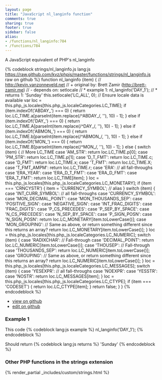 ```yaml
---
layout: page
title: "JavaScript nl_langinfo function"
comments: true
sharing: true
footer: true
sidebar: false
alias:
- /functions/nl_langinfo:784
- /functions/784
---
```

<!-- Generated by Rakefile:build -->
A JavaScript equivalent of PHP's nl_langinfo

{% codeblock strings/nl_langinfo.js lang:js https://raw.github.com/kvz/phpjs/master/functions/strings/nl_langinfo.js raw on github %}
function nl_langinfo (item) {
  // http://kevin.vanzonneveld.net
  // +   original by: Brett Zamir (http://brett-zamir.me)
  // -    depends on: setlocale
  // *     example 1: nl_langinfo('DAY_1');
  // *     returns 1: 'Sunday'
  this.setlocale('LC_ALL', 0); // Ensure locale data is available
  var loc = this.php_js.locales[this.php_js.localeCategories.LC_TIME];
  if (item.indexOf('ABDAY_') === 0) {
    return loc.LC_TIME.a[parseInt(item.replace(/^ABDAY_/, ''), 10) - 1];
  } else if (item.indexOf('DAY_') === 0) {
    return loc.LC_TIME.A[parseInt(item.replace(/^DAY_/, ''), 10) - 1];
  } else if (item.indexOf('ABMON_') === 0) {
    return loc.LC_TIME.b[parseInt(item.replace(/^ABMON_/, ''), 10) - 1];
  } else if (item.indexOf('MON_') === 0) {
    return loc.LC_TIME.B[parseInt(item.replace(/^MON_/, ''), 10) - 1];
  } else {
    switch (item) {
      // More LC_TIME
    case 'AM_STR':
      return loc.LC_TIME.p[0];
    case 'PM_STR':
      return loc.LC_TIME.p[1];
    case 'D_T_FMT':
      return loc.LC_TIME.c;
    case 'D_FMT':
      return loc.LC_TIME.x;
    case 'T_FMT':
      return loc.LC_TIME.X;
    case 'T_FMT_AMPM':
      return loc.LC_TIME.r;
    case 'ERA':
      // all fall-throughs
    case 'ERA_YEAR':
    case 'ERA_D_T_FMT':
    case 'ERA_D_FMT':
    case 'ERA_T_FMT':
      return loc.LC_TIME[item];
    }
    loc = this.php_js.locales[this.php_js.localeCategories.LC_MONETARY];
    if (item === 'CRNCYSTR') {
      item = 'CURRENCY_SYMBOL'; // alias
    }
    switch (item) {
    case 'INT_CURR_SYMBOL':
      // all fall-throughs
    case 'CURRENCY_SYMBOL':
    case 'MON_DECIMAL_POINT':
    case 'MON_THOUSANDS_SEP':
    case 'POSITIVE_SIGN':
    case 'NEGATIVE_SIGN':
    case 'INT_FRAC_DIGITS':
    case 'FRAC_DIGITS':
    case 'P_CS_PRECEDES':
    case 'P_SEP_BY_SPACE':
    case 'N_CS_PRECEDES':
    case 'N_SEP_BY_SPACE':
    case 'P_SIGN_POSN':
    case 'N_SIGN_POSN':
      return loc.LC_MONETARY[item.toLowerCase()];
    case 'MON_GROUPING':
      // Same as above, or return something different since this returns an array?
      return loc.LC_MONETARY[item.toLowerCase()];
    }
    loc = this.php_js.locales[this.php_js.localeCategories.LC_NUMERIC];
    switch (item) {
    case 'RADIXCHAR':
      // Fall-through
    case 'DECIMAL_POINT':
      return loc.LC_NUMERIC[item.toLowerCase()];
    case 'THOUSEP':
      // Fall-through
    case 'THOUSANDS_SEP':
      return loc.LC_NUMERIC[item.toLowerCase()];
    case 'GROUPING':
      // Same as above, or return something different since this returns an array?
      return loc.LC_NUMERIC[item.toLowerCase()];
    }
    loc = this.php_js.locales[this.php_js.localeCategories.LC_MESSAGES];
    switch (item) {
    case 'YESEXPR':
      // all fall-throughs
    case 'NOEXPR':
    case 'YESSTR':
    case 'NOSTR':
      return loc.LC_MESSAGES[item];
    }
    loc = this.php_js.locales[this.php_js.localeCategories.LC_CTYPE];
    if (item === 'CODESET') {
      return loc.LC_CTYPE[item];
    }
    return false;
  }
}
{% endcodeblock %}

 - [view on github](https://github.com/kvz/phpjs/blob/master/functions/strings/nl_langinfo.js)
 - [edit on github](https://github.com/kvz/phpjs/edit/master/functions/strings/nl_langinfo.js)

### Example 1
This code
{% codeblock lang:js example %}
nl_langinfo('DAY_1');
{% endcodeblock %}

Should return
{% codeblock lang:js returns %}
'Sunday'
{% endcodeblock %}


### Other PHP functions in the strings extension
{% render_partial _includes/custom/strings.html %}

